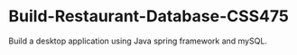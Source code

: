 # Build-Restaurant-Database-CSS475
Build a desktop application using Java spring framework and mySQL. 
